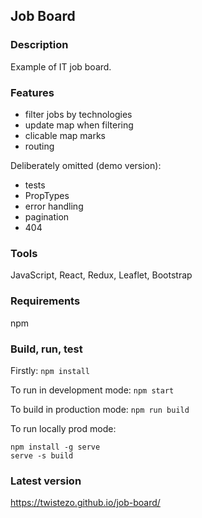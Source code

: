 ## Job Board

### Description

Example of IT job board.

### Features

- filter jobs by technologies
- update map when filtering
- clicable map marks
- routing

Deliberately omitted (demo version):

- tests
- PropTypes
- error handling
- pagination
- 404

### Tools

JavaScript, React, Redux, Leaflet, Bootstrap

### Requirements

npm

### Build, run, test

Firstly: `npm install`

To run in development mode: `npm start`

To build in production mode: `npm run build`

To run locally prod mode:

```
npm install -g serve
serve -s build
```

### Latest version

https://twistezo.github.io/job-board/
